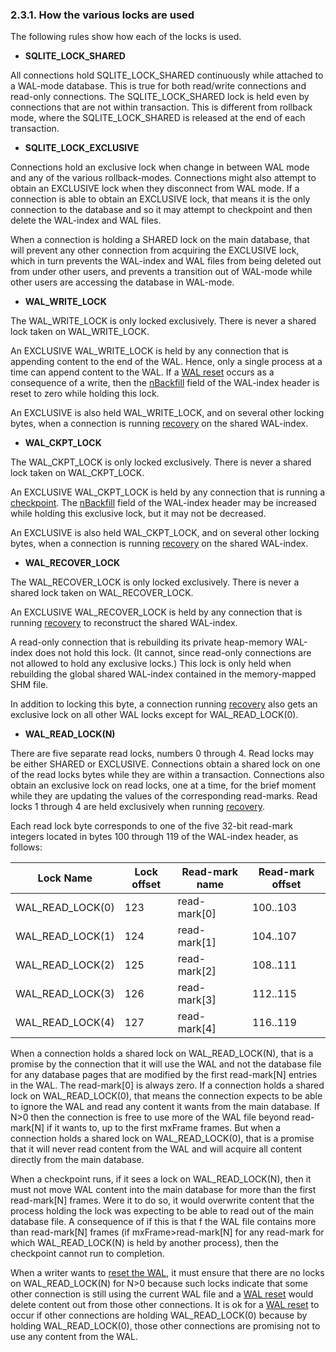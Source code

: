### 2\.3\.1\. How the various locks are used


The following rules show how each of the locks is used.



* **SQLITE\_LOCK\_SHARED**



All connections hold SQLITE\_LOCK\_SHARED continuously while attached
to a WAL\-mode database. This is true for both read/write connections
and read\-only connections.
The SQLITE\_LOCK\_SHARED lock is held even by connections that are
not within transaction.
This is different from rollback mode, where the SQLITE\_LOCK\_SHARED is
released at the end of each transaction.
* **SQLITE\_LOCK\_EXCLUSIVE**



Connections hold an exclusive lock when change in between WAL mode
and any of the various rollback\-modes. Connections might also attempt to
obtain an EXCLUSIVE lock when they disconnect from WAL mode. If
a connection is able to obtain an EXCLUSIVE lock, that means it is the
only connection to the database and so it may attempt to checkpoint
and then delete the WAL\-index and WAL files.



When a connection is holding a SHARED lock on the main database,
that will prevent any other connection from acquiring the EXCLUSIVE
lock, which in turn prevents the WAL\-index and WAL files from being
deleted out from under other users, and prevents a transition out of
WAL\-mode while other users are accessing the database in WAL\-mode.
* **WAL\_WRITE\_LOCK**



The WAL\_WRITE\_LOCK is only locked exclusively. There is never a shared
lock taken on WAL\_WRITE\_LOCK.



An EXCLUSIVE WAL\_WRITE\_LOCK is held by any connection that is appending
content to the end of the WAL. Hence, only a single process at a time
can append content to the WAL. If a [WAL reset](fileformat2.html#walreset) occurs as a consequence of
a write, then the [nBackfill](walformat.html#nbackfill) field of the WAL\-index header is reset to
zero while holding this lock.


An EXCLUSIVE is also held WAL\_WRITE\_LOCK, and on several other locking
bytes, when a connection is running [recovery](walformat.html#recovery) on the shared WAL\-index.
* **WAL\_CKPT\_LOCK**



The WAL\_CKPT\_LOCK is only locked exclusively. There is never a shared
lock taken on WAL\_CKPT\_LOCK.



An EXCLUSIVE WAL\_CKPT\_LOCK is held by any connection that is running
a [checkpoint](wal.html#ckpt). The [nBackfill](walformat.html#nbackfill) field of the WAL\-index header may be
increased while holding this exclusive lock, but it may not be decreased.


An EXCLUSIVE is also held WAL\_CKPT\_LOCK, and on several other locking
bytes, when a connection is running [recovery](walformat.html#recovery) on the shared WAL\-index.
* **WAL\_RECOVER\_LOCK**



The WAL\_RECOVER\_LOCK is only locked exclusively. There is never a shared
lock taken on WAL\_RECOVER\_LOCK.



An EXCLUSIVE WAL\_RECOVER\_LOCK is held by any connection that is running
[recovery](walformat.html#recovery) to reconstruct the shared WAL\-index.



A read\-only connection that is rebuilding its private heap\-memory WAL\-index
does not hold this lock. (It cannot, since read\-only connections are not
allowed to hold any exclusive locks.) This lock is only held when rebuilding
the global shared WAL\-index contained in the memory\-mapped SHM file.



In addition to locking this byte, a connection running [recovery](walformat.html#recovery) also
gets an exclusive lock on all other WAL locks except for WAL\_READ\_LOCK(0\).
* **WAL\_READ\_LOCK(N)**



There are five separate read locks, numbers 0 through 4\.
Read locks may be either SHARED or EXCLUSIVE.
Connections obtain a shared lock on one of the read locks bytes while
they are within a transaction.
Connections also obtain an exclusive lock on read locks, one at a time,
for the brief moment while they are updating the values of the corresponding
read\-marks.
Read locks 1 through 4 are held exclusively when running [recovery](walformat.html#recovery).



Each read lock byte corresponds to one of the five 32\-bit read\-mark
integers located in bytes 100 through 119 of the WAL\-index header, as
follows:





| Lock Name | Lock offset | Read\-mark name | Read\-mark offset |
| --- | --- | --- | --- |
| WAL\_READ\_LOCK(0\) | 123 | read\-mark\[0] | 100\..103 |
| WAL\_READ\_LOCK(1\) | 124 | read\-mark\[1] | 104\..107 |
| WAL\_READ\_LOCK(2\) | 125 | read\-mark\[2] | 108\..111 |
| WAL\_READ\_LOCK(3\) | 126 | read\-mark\[3] | 112\..115 |
| WAL\_READ\_LOCK(4\) | 127 | read\-mark\[4] | 116\..119 |




When a connection holds a shared lock on WAL\_READ\_LOCK(N), that is a
promise by the connection that it will use the WAL and not the database
file for any database pages that are modified by the first
read\-mark\[N] entries in the WAL.
The read\-mark\[0] is always zero. If a connection holds a shared lock
on WAL\_READ\_LOCK(0\), that means the connection expects to be able to ignore
the WAL and read any content it wants from the main database.
If N\>0 then the connection is free to use more of the WAL file beyond
read\-mark\[N] if it wants to, up to the first mxFrame frames.
But when a connection holds a shared lock on WAL\_READ\_LOCK(0\), that is a
promise that it will never read content from the WAL
and will acquire all content directly from the main database.



When a checkpoint runs, if it sees a lock on WAL\_READ\_LOCK(N), then it
must not move WAL content into the main database for more than the first
read\-mark\[N] frames. Were it to do so, it would overwrite content that
the process holding the lock was expecting to be able to read out of the
main database file. A consequence of if this is that f the WAL file
contains more than read\-mark\[N] frames (if mxFrame\>read\-mark\[N]
for any read\-mark for which WAL\_READ\_LOCK(N) is held by another process),
then the checkpoint cannot run to completion.



When a writer wants to [reset the WAL](fileformat2.html#walreset), it must ensure that there are
no locks on WAL\_READ\_LOCK(N) for N\>0 because such locks indicate
that some other connection is still using the current WAL file and 
a [WAL reset](fileformat2.html#walreset) would delete content out from those other connections. It is
ok for a [WAL reset](fileformat2.html#walreset) to occur if other connections are holding WAL\_READ\_LOCK(0\)
because by holding WAL\_READ\_LOCK(0\), those other connections are promising
not to use any content from the WAL.


